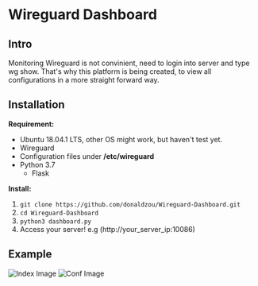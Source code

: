 # Wireguard Dashboard
## Intro
Monitoring Wireguard is not convinient, need to login into server and type wg show. That's why this platform is being created, to view all configurations in a more straight forward way.
## Installation
**Requirement:**
- Ubuntu 18.04.1 LTS, other OS might work, but haven't test yet.
- Wireguard
- Configuration files under **/etc/wireguard**
- Python 3.7
  - Flask

**Install:**
1. `git clone https://github.com/donaldzou/Wireguard-Dashboard.git`
2. `cd Wireguard-Dashboard`
3. `python3 dashboard.py`
4. Access your server! e.g (http://your_server_ip:10086)

## Example
![Index Image](https://github.com/donaldzou/Wireguard-Dashboard/raw/main/src/static/index.png)
![Conf Image](https://github.com/donaldzou/Wireguard-Dashboard/raw/main/src/static/configuration.png)
